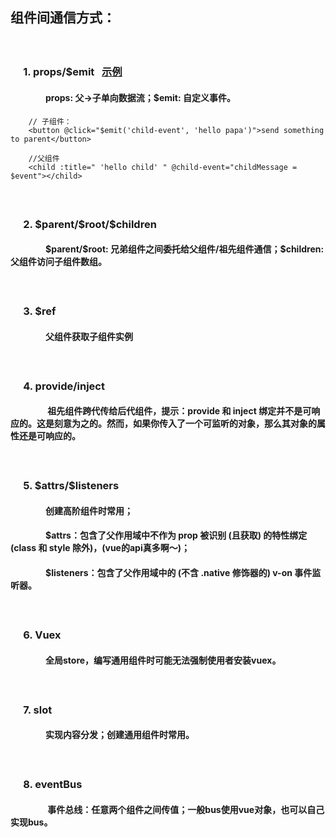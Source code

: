## 组件间通信方式：
##### &emsp;&emsp;

### &emsp; 1. props/$emit &nbsp;&nbsp;[示例]()
#### &emsp;&emsp;&emsp;&emsp;props: 父->子单向数据流；$emit: 自定义事件。
```
    // 子组件：
    <button @click="$emit('child-event', 'hello papa')">send something to parent</button>

    //父组件
    <child :title=" 'hello child' " @child-event="childMessage = $event"></child>
```
##### &emsp;&emsp;

### &emsp; 2. \$parent/\$root/$children
#### &emsp;&emsp;&emsp;&emsp;\$parent/\$root: 兄弟组件之间委托给父组件/祖先组件通信；\$children: 父组件访问子组件数组。
##### &emsp;&emsp;

### &emsp; 3. \$ref
#### &emsp;&emsp;&emsp;&emsp;父组件获取子组件实例
##### &emsp;&emsp;

### &emsp; 4. provide/inject
#### &emsp;&emsp;&emsp;&emsp; 祖先组件跨代传给后代组件，提示：provide 和 inject 绑定并不是可响应的。这是刻意为之的。然而，如果你传入了一个可监听的对象，那么其对象的属性还是可响应的。
##### &emsp;&emsp;

### &emsp; 5. \$attrs/\$listeners
#### &emsp;&emsp;&emsp;&emsp;创建高阶组件时常用；
#### &emsp;&emsp;&emsp;&emsp;\$attrs：包含了父作用域中不作为 prop 被识别 (且获取) 的特性绑定 (class 和 style 除外)，(vue的api真多啊～)；
#### &emsp;&emsp;&emsp;&emsp;\$listeners：包含了父作用域中的 (不含 .native 修饰器的) v-on 事件监听器。
##### &emsp;&emsp;

### &emsp; 6. Vuex
#### &emsp;&emsp;&emsp;&emsp;全局store，编写通用组件时可能无法强制使用者安装vuex。
##### &emsp;&emsp;

### &emsp; 7. slot
#### &emsp;&emsp;&emsp;&emsp;实现内容分发；创建通用组件时常用。
##### &emsp;&emsp;&emsp;&emsp;

### &emsp; 8. eventBus
#### &emsp;&emsp;&emsp;&emsp; 事件总线：任意两个组件之间传值；一般bus使用vue对象，也可以自己实现bus。